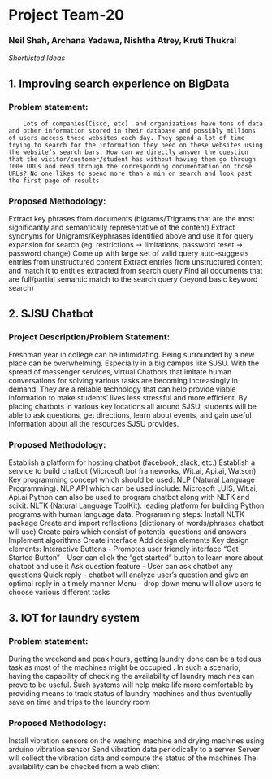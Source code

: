 # Project Team-20
### Neil Shah, Archana Yadawa, Nishtha Atrey, Kruti Thukral


_Shortlisted Ideas_


## 1. Improving search experience on BigData 

### Problem statement: 
```
    Lots of companies(Cisco, etc)  and organizations have tons of data and other information stored in their database and possibly millions of users access these websites each day. They spend a lot of time trying to search for the information they need on these websites using the website’s search bars. How can we directly answer the question that the visitor/customer/student has without having them go through 100+ URLs and read through the corresponding documentation on those URLs? No one likes to spend more than a min on search and look past the first page of results.
```

### Proposed Methodology:

Extract key phrases from documents (bigrams/Trigrams that are the most significantly and semantically representative of the content)
Extract synonyms for Unigrams/Keyphrases identified above and use it for query expansion for search (eg: restrictions -> limitations, password reset -> password change)
Come up with large set of valid query auto-suggests entries from unstructured content
Extract entries from unstructured content and match it to entities extracted from search query
Find all documents that are full/partial semantic match to the search query (beyond basic keyword search)


## 2. SJSU Chatbot 

### Project Description/Problem Statement: 


Freshman year in college can be intimidating. Being surrounded by a new place can be overwhelming. Especially in a big campus like SJSU. With the spread of messenger services, virtual Chatbots that imitate human conversations for solving various tasks are becoming increasingly in demand. They are a reliable technology that can help provide viable information to make students’ lives less stressful and more efficient. By placing chatbots in various key locations all around SJSU, students will be able to ask questions, get directions, learn about events, and gain useful information about all the resources SJSU provides.

### Proposed Methodology: 

Establish a platform for hosting chatbot (facebook, slack, etc.)
Establish a service to build chatbot (Microsoft bot frameworks, Wit.ai, Api.ai, Watson)
Key programming concept which should be used: NLP (Natural Language Programming). NLP API which can be used include: Microsoft LUIS, Wit.ai, Api.ai
Python can also be used to program chatbot along with NLTK and scikit. NLTK (Natural Language ToolKit): leading platform for building Python programs with human language data. 
Programming steps:
Install NLTK package
Create and import reflections (dictionary of words/phrases chatbot will use)
Create pairs which consist of potential questions and answers
Implement algorithms 
Create interface
Add design elements
Key design elements: 
Interactive Buttons - Promotes user friendly interface
“Get Started Button” - User can click the “get started” button to learn more about chatbot and use it 
Ask question feature - User can ask chatbot any questions
Quick reply - chatbot will analyze user’s question and give an optimal reply in a timely manner
Menu - drop down menu will allow users to choose various different tasks 


## 3. IOT for laundry system

### Problem statement: 

During the weekend and peak hours, getting laundry done can be a tedious task as most of the machines might be occupied . In such a scenario, having the capability of checking the availability of laundry machines can prove to be useful. Such systems will help make life more comfortable by providing means to track status of laundry machines and thus eventually save on time and trips to the laundry room

### Proposed Methodology:

Install vibration sensors on the washing machine and drying machines using arduino vibration sensor 
Send vibration data periodically to a server 
Server will collect the vibration data and compute the status of the machines 
The availability can be checked from a web client

